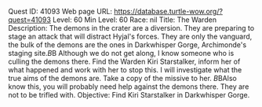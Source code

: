 Quest ID: 41093
Web page URL: https://database.turtle-wow.org/?quest=41093
Level: 60
Min Level: 60
Race: nil
Title: The Warden
Description: The demons in the crater are a diversion. They are preparing to stage an attack that will distract Hyjal's forces. They are only the vanguard, the bulk of the demons are the ones in Darkwhisper Gorge, Archimonde's staging site.$B$B  Although we do not get along, I know someone who is culling the demons there. Find the Warden Kiri Starstalker, inform her of what happened and work with her to stop this. I will investigate what the true aims of the demons are. Take a copy of the missive to her. $B$BAlso know this, you will probably need help against the demons there. They are not to be trifled with.
Objective: Find Kiri Starstalker in Darkwhisper Gorge.
